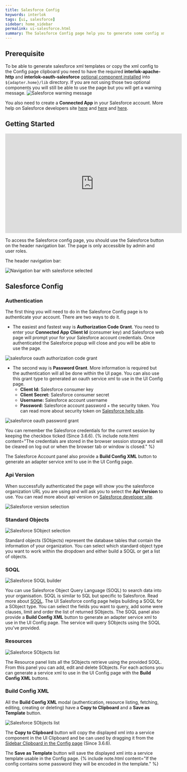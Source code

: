 ```yaml
---
title: Salesforce Config
keywords: interlok
tags: [ui, salesforce]
sidebar: home_sidebar
permalink: ui-salesforce.html
summary: The Salesforce Config page help you to generate some config xml to interact with Salesforce api. (Since 3.6.5)
---
```


## Prerequisite ##

To be able to generate salesforce xml templates or copy the xml config to the Config page clipboard you need to have the required **interlok-apache-http** and **interlok-oauth-salesforce** [optional component installed](/pages/adapter/adapter-optional-components) into `${adapter.home}/lib` directory.
If you are not using those two optional components you will still be able to use the page but you will get a warning message. ![Salesforce warning message](../../images/ui-user-guide/salesforce-warning-message.png)

You also need to create a **Connected App** in your Salesforce account. More help on Salesforce developers site [here](https://developer.salesforce.com/docs/atlas.en-us.api_rest.meta/api_rest/intro_defining_remote_access_applications.htm) and [here](https://developer.salesforce.com/page/Connected_Apps) and [here](https://developer.salesforce.com/page/Digging_Deeper_into_OAuth_2.0_on_Force.com).

## Getting Started ##

<iframe width="560" height="315" src="https://www.youtube.com/embed/kPNPLQbpSKg" frameborder="0" allowfullscreen></iframe>

To access the Salesforce config page, you should use the Salesforce button on the header navigation bar. The page is only accessible by admin and user roles.

The header navigation bar:

 ![Navigation bar with salesforce selected](../../images/ui-user-guide/salesforce-header-navigation.png)

## Salesforce Config ##

### Authentication ###

The first thing you will need to do in the Salesforce Config page is to authenticate your account. There are two ways to do it.

- The easiest and fastest way is **Authorization Code Grant**. You need to enter your **Connected App** **Client Id** (consumer key) and Salesforce web page will prompt your for your Salesforce account credentials. Once authenticated the Salesforce popup will close and you will be able to use the page.

 ![salesforce oauth authorization code grant](../../images/ui-user-guide/salesforce-oauth-authorization-code-grant.png)

- The second way is **Password Grant**. More information is required but the authentication will all be done within the UI page. You can also use this grant type to generated an oauth service xml to use in the UI Config page.
  - **Client Id:** Salesforce consumer key
  - **Client Secret:** Salesforce consumer secret
  - **Username:** Salesforce account username
  - **Password:** Salesforce account password + the security token. You can read more about security token on [Salesforce help site](https://help.salesforce.com/articleView?id=user_security_token.htm&type=0).

 ![salesforce oauth password grant](../../images/ui-user-guide/salesforce-oauth-password-grant.png)

You can remember the Salesforce credentials for the current session by keeping the checkbox ticked (Since 3.6.6).
{% include note.html content="The credentials are stored in the browser session storage and will be cleared on log out or when the browser tab or window is closed." %}

The Salesforce Account panel also provide a **Build Config XML** button to generate an adapter service xml to use in the UI Config page.

### Api Version ###

When successfully authenticated the page will show you the salesforce organization URL you are using and will ask you to select the **Api Version** to use. You can read more about api version on [Salesforce developer site](https://developer.salesforce.com/blogs/developer-relations/2013/10/api-versions-and-the-salesforce-metadata-api.html).

![Salesforce version selection](../../images/ui-user-guide/salesforce-version-selection.png)

### Standard Objects ###

![Salesforce SObject selection](../../images/ui-user-guide/salesforce-sobject-selection.png)

Standard objects (SObjects) represent the database tables that contain the information of your organization.
You can select which standard object type you want to work within the dropdown and either build a SOQL or get a list of objects.

### SOQL ###

![Salesforce SOQL builder](../../images/ui-user-guide/salesforce-soql-builder.png)

You can use Salesforce Object Query Language (SOQL) to search data into your organisation. SOQL is similar to SQL but specific to Salesforce. Read more about [SOQL](https://developer.salesforce.com/docs/atlas.en-us.soql_sosl.meta/soql_sosl/sforce_api_calls_soql.htm).
The UI Salesforce config page helps building a SOQL for a SObject type. You can select the fields you want to query, add some were clauses, limit and order the list of returned SObjects.
The SOQL panel also provide a **Build Config XML** button to generate an adapter service xml to use in the UI Config page. The service will query SObjects using the SOQL you've provided.

### Resources ###

![Salesforce SObjects list](../../images/ui-user-guide/salesforce-sobjetcs-list.png)

The Resource panel lists all the SObjects retrieve using the provided SOQL. From this panel you can add, edit and delete SObjects.
For each actions you can generate a service xml to use in the UI Config page with the **Build Config XML** buttons.

### Build Config XML ###

All the **Build Config XML** modal (authentication, resource listing, fetching, editing, creating or deleting) have a **Copy to Clipboard** and a **Save as Template** button.

![Salesforce SObjects list](../../images/ui-user-guide/salesforce-build-config-xml.png)

The **Copy to Clipboard** button will copy the displayed xml into a service component in the UI Clipboard and be can used by dragging it from the [Sidebar Clipboard in the Config page](/pages/ui/ui-config-sidebar#clipboard-sidebar) (Since 3.6.6).

The **Save as Template** button will save the displayed xml into a service template usable in the Config page.
{% include note.html content="If the config contains some password they will be encoded in the template." %}

